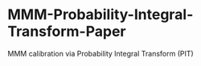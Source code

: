 # MMM-Probability-Integral-Transform-Paper
MMM calibration via Probability Integral Transform (PIT)
